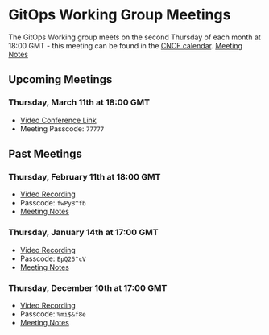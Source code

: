 # GitOps Working Group Meetings
The GitOps Working group meets on the second Thursday of each month at 18:00 GMT - this meeting can be found in the [CNCF calendar](https://www.cncf.io/calendar/).
[Meeting Notes](https://docs.google.com/document/d/1hxifmCdOV5_FbKloDJRWZQHq0ge-trXJKF-BgV4wHVk/)

## Upcoming Meetings
### Thursday, March 11th at 18:00 GMT

- [Video Conference Link](https://zoom.us/my/cncfgitopswg?pwd=aE9FMjR0M1djd3huMlNUMWZXSXpyQT09)
- Meeting Passcode: `77777`

## Past Meetings
### Thursday, February 11th at 18:00 GMT

- [Video Recording](https://weaveworks.zoom.us/rec/share/OPy5MSMzgIkPX1-PAdhwrnGGa82Lr5BuVpQ1iSK-sbHPph68ML1JNVQXRKlP09bw.bjqDnPKEA2W9D2HG)
- Passcode: `fwPy8^fb`
- [Meeting Notes](https://docs.google.com/document/d/1hxifmCdOV5_FbKloDJRWZQHq0ge-trXJKF-BgV4wHVk/edit#heading=h.w91ueqcmi7nz)

### Thursday, January 14th at 17:00 GMT

- [Video Recording](https://weaveworks.zoom.us/rec/share/_qrMRze16IHb2d4KIOHSa2Wxb_XzbU41-ZH6YZI5aJkUqOHM1bBQLCQhkFva5xo0.ay0LdxTVPCTlgbSd)<br>
- Passcode: `EpQ26^cV`
- [Meeting Notes](https://docs.google.com/document/d/1hxifmCdOV5_FbKloDJRWZQHq0ge-trXJKF-BgV4wHVk/edit#heading=h.f3snsmsnuelu)

### Thursday, December 10th at 17:00 GMT

- [Video Recording](https://weaveworks.zoom.us/rec/share/jyagKQsL7irvi1pF-RHzrrwH-Sqa59wNnBK0F2H8QYBo_rxJZOXMO-5j5CwUgKiK.9cl0var5BN-z0qrI)<br>
- Passcode: `%mi$&f8e`
- [Meeting Notes](https://docs.google.com/document/d/1hxifmCdOV5_FbKloDJRWZQHq0ge-trXJKF-BgV4wHVk/edit#heading=h.e0ignly90e17)
